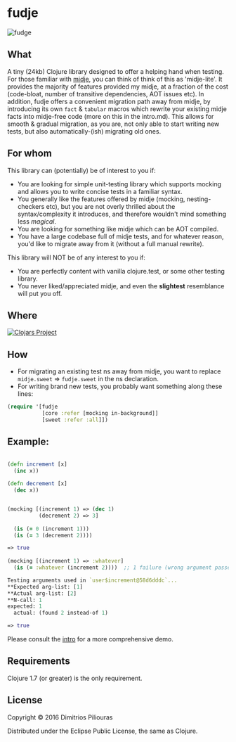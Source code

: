 # fudje
![fudge](http://halalsweeties.com/images/images_big/Vanilla-Fudge.png)

## What
A tiny (24kb) Clojure library designed to offer a helping hand when testing. For those familiar with [midje](https://github.com/marick/Midje), 
you can think of think of this as 'midje-lite'. It provides the majority of features provided my midje, at a fraction of the cost 
(code-bloat, number of transitive dependencies, AOT issues etc).
In addition, fudje offers a convenient migration path away from midje, by introducing its own `fact` & `tabular` macros which
rewrite your existing midje facts into midje-free code (more on this in the intro.md). This allows for smooth & gradual migration, 
as you are, not only able to start writing new tests, but also automatically-(ish) migrating old ones. 

## For whom

This library can (potentially) be of interest to you if:

* You are looking for simple unit-testing library which supports mocking and allows you to write concise tests in a familiar syntax.
* You generally like the features offered by midje (mocking, nesting-checkers etc), but you are not overly thrilled about the syntax/complexity it introduces, and therefore wouldn't mind something less *magical*.
* You are looking for something like midje which can be AOT compiled. 
* You have a large codebase full of midje tests, and for whatever reason, you'd like to migrate away from it (without a full manual rewrite).

This library will NOT be of any interest to you if:

* You are perfectly content with vanilla clojure.test, or some other testing library.
* You never liked/appreciated midje, and even the **slightest** resemblance will put you off.


## Where
[![Clojars Project](https://img.shields.io/clojars/v/fudje.svg)](https://clojars.org/fudje) 

## How

* For migrating an existing test ns away from midje, you want to replace `midje.sweet` => `fudje.sweet` in the ns declaration.
* For writing brand new tests, you probably want something along these lines:

```clj 
(require '[fudje 
           [core :refer [mocking in-background]]
           [sweet :refer :all]])
```

## Example:

```clj

(defn increment [x] 
  (inc x))
  
(defn decrement [x] 
  (dec x))


(mocking [(increment 1) => (dec 1)
          (decrement 2) => 3]
          
  (is (= 0 (increment 1))) 
  (is (= 3 (decrement 2))))

=> true
  
(mocking [(increment 1) => :whatever]        
  (is (= :whatever (increment 2))))  ;; 1 failure (wrong argument passed) 

Testing arguments used in `user$increment@58d6dddc`...
**Expected arg-list: [1]
**Actual arg-list: [2]
**N-call: 1
expected: 1
  actual: (found 2 instead-of 1)

=> true
```

Please consult the [intro](https://github.com/jimpil/fudje/blob/master/doc/intro.md) for a more comprehensive demo.

## Requirements

Clojure 1.7 (or greater) is the only requirement.

## License

Copyright © 2016 Dimitrios Piliouras

Distributed under the Eclipse Public License, the same as Clojure.
